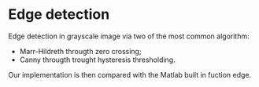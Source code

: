 # Edge detection
Edge detection in grayscale image via two of the most common algorithm: 
* Marr-Hildreth througth zero crossing;
* Canny througth trought hysteresis thresholding.

Our implementation is then compared with the Matlab built in fuction edge.
